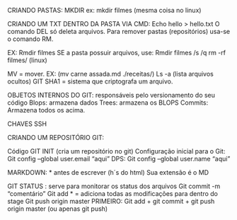 CRIANDO PASTAS:
MKDIR ex: mkdir filmes 	(mesma coisa no linux)

CRIANDO UM TXT DENTRO DA PASTA VIA CMD:
Echo hello > hello.txt
O comando DEL só deleta arquivos.
Para remover pastas (repositórios) usa-se o comando RM. 

EX:
Rmdir filmes
SE a pasta possuir arquivos, use:
Rmdir filmes /s /q				rm -rf filmes/ (linux)

MV = mover. EX: (mv carne assada.md ./receitas/)
Ls -a (lista arquivos ocultos)
GIT
SHA1 = sistema que criptografa um arquivo.

OBJETOS INTERNOS DO GIT: responsáveis pelo versionamento do seu código
Blops: armazena dados
Trees: armazena os BLOPS
Commits: Armazena todos os acima.

CHAVES SSH 

CRIANDO UM REPOSITÓRIO GIT:

Código GIT INIT (cria um repositório no git)
Configuração inicial para o Git:
Git config –global user.email “aqui”
DPS:
Git config –global user.name “aqui”

MARKDOWN: * antes de escrever (h´s do html)
Sua extensão é o MD

GIT STATUS : serve para monitorar os status dos arquivos
Git commit -m “comentário”
Git add * = adiciona todas as modificações para dentro do stage
Git push origin master
PRIMEIRO: Git add + git commit + git push origin master (ou apenas git push)


